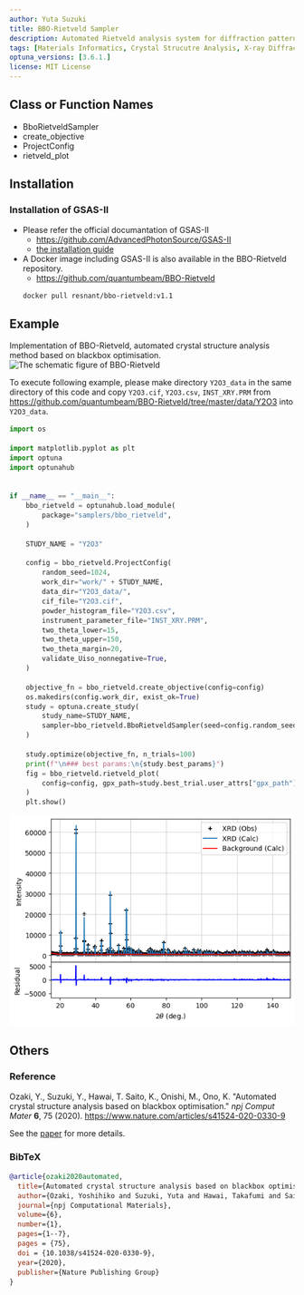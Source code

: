 ```yaml
---
author: Yuta Suzuki
title: BBO-Rietveld Sampler
description: Automated Rietveld analysis system for diffraction patterns.
tags: [Materials Informatics, Crystal Strucutre Analysis, X-ray Diffraction]
optuna_versions: [3.6.1.]
license: MIT License
---
```


## Class or Function Names

- BboRietveldSampler
- create_objective
- ProjectConfig
- rietveld_plot

## Installation

### Installation of GSAS-II

- Please refer the official documantation of GSAS-II
  - https://github.com/AdvancedPhotonSource/GSAS-II
  - [the installation guide](https://advancedphotonsource.github.io/GSAS-II-tutorials/install.html)
- A Docker image including GSAS-II is also available in the BBO-Rietveld repository.
  - https://github.com/quantumbeam/BBO-Rietveld
  ```bash
  docker pull resnant/bbo-rietveld:v1.1
  ```

## Example

Implementation of BBO-Rietveld, automated crystal structure analysis method based on blackbox optimisation.\
![The schematic figure of BBO-Rietveld](https://gist.githubusercontent.com/resnant/32aed77b71f71d798a847fab16431315/raw/cadacc758e000e1dc7d7e4d0253512f8b83b4e88/bbo_rietveld_schematic.jpg)

To execute following example, please make directory `Y2O3_data` in the same directory of this code and copy `Y2O3.cif`, `Y2O3.csv`, `INST_XRY.PRM` from https://github.com/quantumbeam/BBO-Rietveld/tree/master/data/Y2O3 into `Y2O3_data`.

```python
import os

import matplotlib.pyplot as plt
import optuna
import optunahub


if __name__ == "__main__":
    bbo_rietveld = optunahub.load_module(
        package="samplers/bbo_rietveld",
    )

    STUDY_NAME = "Y2O3"

    config = bbo_rietveld.ProjectConfig(
        random_seed=1024,
        work_dir="work/" + STUDY_NAME,
        data_dir="Y2O3_data/",
        cif_file="Y2O3.cif",
        powder_histogram_file="Y2O3.csv",
        instrument_parameter_file="INST_XRY.PRM",
        two_theta_lower=15,
        two_theta_upper=150,
        two_theta_margin=20,
        validate_Uiso_nonnegative=True,
    )

    objective_fn = bbo_rietveld.create_objective(config=config)
    os.makedirs(config.work_dir, exist_ok=True)
    study = optuna.create_study(
        study_name=STUDY_NAME,
        sampler=bbo_rietveld.BboRietveldSampler(seed=config.random_seed, n_startup_trials=10),
    )

    study.optimize(objective_fn, n_trials=100)
    print(f"\n### best params:\n{study.best_params}")
    fig = bbo_rietveld.rietveld_plot(
        config=config, gpx_path=study.best_trial.user_attrs["gpx_path"]
    )
    plt.show()

```

![Example of Rietveld plot](images/rietveld_plot.png)

## Others

### Reference

Ozaki, Y., Suzuki, Y., Hawai, T. Saito, K., Onishi, M., Ono, K. "Automated crystal structure analysis based on blackbox optimisation." <i>npj Comput Mater</i> <b>6</b>, 75 (2020). https://www.nature.com/articles/s41524-020-0330-9

See the [paper](https://www.nature.com/articles/s41524-020-0330-9) for more details.

### BibTeX

```bibtex
@article{ozaki2020automated,
  title={Automated crystal structure analysis based on blackbox optimisation},
  author={Ozaki, Yoshihiko and Suzuki, Yuta and Hawai, Takafumi and Saito, Kotaro and Onishi, Masaki and Ono, Kanta},
  journal={npj Computational Materials},
  volume={6},
  number={1},
  pages={1--7},
  pages = {75},
  doi = {10.1038/s41524-020-0330-9},
  year={2020},
  publisher={Nature Publishing Group}
}
```
